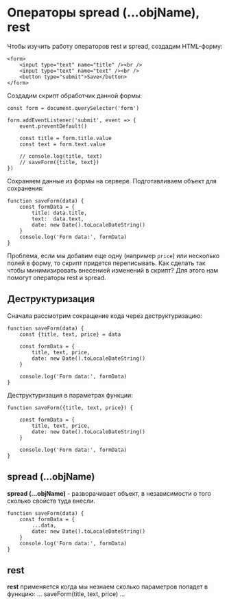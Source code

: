 # Операторы spread (...objName), rest
Чтобы изучить работу операторов rest и spread, создадим HTML-форму:

    <form>
        <input type="text" name="title" /><br />
        <input type="text" name="text" /><br />
        <button type="submit">Save</button>
    </form>

Создадим скрипт обработчик данной формы:

    const form = document.querySelector('form')

    form.addEventListener('submit', event => {
        event.preventDefault()

        const title = form.title.value
        const text = form.text.value

        // console.log(title, text)
        // saveForm({title, text})
    })

Сохраняем данные из формы на сервере. Подготавливаем объект для сохранения:

    function saveForm(data) {
        const formData = {
            title: data.title,
            text:  data.text,
            date: new Date().toLocaleDateString()
        }
        console.log('Form data:', formData)
    }

Проблема, если мы добавим еще одну (например `price`) или несколько полей в форму, то скрипт придется переписывать. Как сделать так чтобы минимизировать внесенией изменений в скрипт? Для этого нам помогут операторы rest и spread.

## Деструктуризация
Сначала рассмотрим сокращение кода через деструктуризацию:

    function saveForm(data) {
        const {title, text, price} = data

        const formData = {    
            title, text, price,
            date: new Date().toLocaleDateString()
        }

        console.log('Form data:', formData)
    }

Деструктуризация в параметрах функции:
    
    function saveForm({title, text, price}) {

        const formData = {    
            title, text, price,
            date: new Date().toLocaleDateString()
        }

        console.log('Form data:', formData)
    }

## spread (...objName)
**spread (...objName)** - разворачивает объект, в независимости о того сколько свойств туда внесли.

    function saveForm(data) {
        const formData = {    
            ...data,
            date: new Date().toLocaleDateString()
        }
        console.log('Form data:', formData)
    }

## rest
**rest** применяется когда мы незнаем сколько параметров попадет в функцию:
    ...
        saveForm(title, text, price)
    ...
